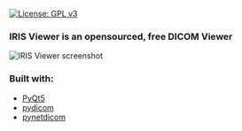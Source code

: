 [![License: GPL v3](https://img.shields.io/badge/License-GPLv3-blue.svg)](https://github.com/ooby/iris-viewer/blob/main/LICENSE)

### IRIS Viewer is an opensourced, free DICOM Viewer
![IRIS Viewer screenshot](https://github.com/ooby/iris-viewer/blob/main/images/screen.png)

### Built with:
- [PyQt5](https://www.riverbankcomputing.com/software/pyqt/)
- [pydicom](https://pydicom.github.io/#pydicom)
- [pynetdicom](https://pydicom.github.io/#pynetdicom)